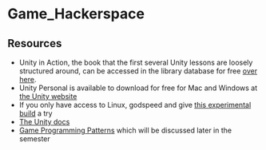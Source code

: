 # Game_Hackerspace


## Resources
* Unity in Action, the book that the first several Unity lessons are loosely structured around, can be accessed in the library database for free [over here](http://proquest.safaribooksonline.com.proxy2.library.illinois.edu/9781617292323?uicode=uiuc).
* Unity Personal is available to download for free for Mac and Windows at [the Unity website](https://store.unity.com/)
* If you only have access to Linux, godspeed and give [this experimental build](http://forum.unity3d.com/threads/unity-on-linux-release-notes-and-known-issues.350256/) a try
* [The Unity docs](https://docs.unity3d.com/Manual/index.html)
* [Game Programming Patterns](http://gameprogrammingpatterns.com/contents.html) which will be discussed later in the semester
